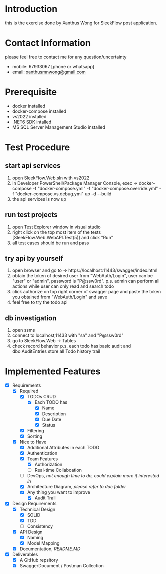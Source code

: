 # Introduction

this is the exercise done by Xanthus Wong for SleekFlow post application.

# Contact Information

please feel free to contact me for any question/uncertainty

- mobile: 67933067 [phone or whatsapp]
- email: xanthusmnwong@gmail.com

# Prerequisite

- docker installed
- docker-compose installed
- vs2022 installed
- .NET6 SDK intalled
- MS SQL Server Management Studio installed

# Test Procedure

## start api services

1. open SleekFlow.Web.sln with vs2022
2. in Developer PowerShell/Package Manager Console, exec => docker-compose -f "docker-compose.yml" -f "docker-compose.override.yml" -f "docker-compose.vs.debug.yml" up -d --build
3. the api services is now up

## run test projects

1. open Test Explorer window in visual studio
2. right click on the top most item of the tests [SleekFlow.Web.WebAPI.Test(5)] and click "Run"
3. all test cases should be run and pass

## try api by yourself

1. open browser and go to => https://localhost:11443/swagger/index.html
2. obtain the token of desired user from "WebAuth/Login", user can be "user" or "admin", password is "P@ssw0rd". p.s. admin can perform all actions while user can only read and search todo
3. click authorize on top right corner of swagger page and paste the token you obtained from "WebAuth/Login" and save
4. feel free to try the todo api

## db investigation

1. open ssms
2. connect to localhost,11433 with "sa" and "P@ssw0rd"
3. go to SleekFlow.Web -> Tables
4. check record behavior
p.s. each todo has basic audit and dbo.AuditEntries store all Todo history trail

# Implemented Features

- [x] Requirements
	- [x] Required
		- [x] TODOs CRUD
			- [x] Each TODO has
				- [x] Name
				- [x] Description
				- [x] Due Date
				- [x] Status
		- [x] Filtering
		- [x] Sorting
	- [x] Nice to Have
		- [x] Additional Attributes in each TODO
		- [x] Authentication
		- [x] Team Features
			- [x] Authorization
			- [ ] Real-time Collaboation
		- [ ] DevOps, _not enough time to do, could explain more if interested in_
		- [x] Architecture Diagram, _please refer to doc folder_
		- [x] Any thing you want to improve
			- [x] Audit Trail
- [x] Design Requirements
	- [x] Technical Design
		- [x] SOLID
		- [x] TDD
		- [ ] Consistency
	- [x] API Design
		- [x] Naming
		- [x] Model Mapping
	- [x] Documentation, _README.MD_
- [x] Deliverables
	- [x] A GitHub repsitory
	- [x] SwaggerDocument / Postman Collection